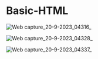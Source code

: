 # Basic-HTML

![Web capture_20-9-2023_04316_](https://github.com/AbuAlSaeidRajon/Basic-HTML/assets/129788597/cedb468b-ef5d-4d8a-9642-a1579976885d)

![Web capture_20-9-2023_04328_](https://github.com/AbuAlSaeidRajon/Basic-HTML/assets/129788597/77317b1a-8739-4767-b2aa-5e4bc60105aa)

![Web capture_20-9-2023_04337_](https://github.com/AbuAlSaeidRajon/Basic-HTML/assets/129788597/a5ee9a5f-6a2a-4e80-84fd-2d975517cc00)
